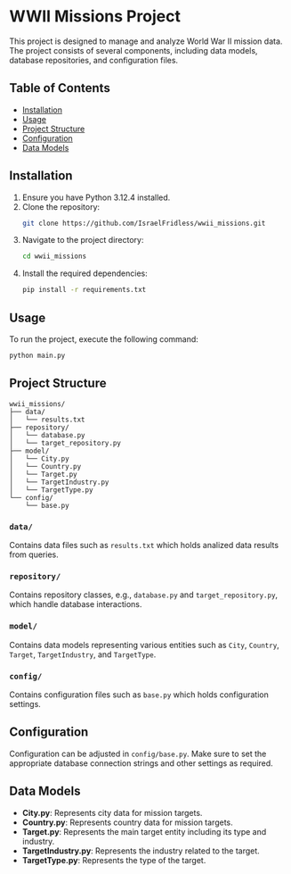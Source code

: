 # **WWII Missions Project**

This project is designed to manage and analyze World War II mission data. The project consists of several components, including data models, database repositories, and configuration files.

## Table of Contents
- [Installation](#installation)
- [Usage](#usage)
- [Project Structure](#project-structure)
- [Configuration](#configuration)
- [Data Models](#data-models)

## Installation

1. Ensure you have Python 3.12.4 installed.
2. Clone the repository:
    ```bash
    git clone https://github.com/IsraelFridless/wwii_missions.git
    ```
3. Navigate to the project directory:
    ```bash
    cd wwii_missions
    ```
4. Install the required dependencies:
    ```bash
    pip install -r requirements.txt
    ```

## Usage

To run the project, execute the following command:
```bash
python main.py
```

## Project Structure

```plaintext
wwii_missions/
├── data/
│   └── results.txt
├── repository/
│   └── database.py
│   └── target_repository.py
├── model/
│   └── City.py
│   └── Country.py
│   └── Target.py
│   └── TargetIndustry.py
│   └── TargetType.py
└── config/
    └── base.py
```

### `data/`
Contains data files such as `results.txt` which holds analized data results from queries.

### `repository/`
Contains repository classes, e.g., `database.py` and `target_repository.py`, which handle database interactions.

### `model/`
Contains data models representing various entities such as `City`, `Country`, `Target`, `TargetIndustry`, and `TargetType`.

### `config/`
Contains configuration files such as `base.py` which holds configuration settings.

## Configuration

Configuration can be adjusted in `config/base.py`. Make sure to set the appropriate database connection strings and other settings as required.

## Data Models

- **City.py**: Represents city data for mission targets.
- **Country.py**: Represents country data for mission targets.
- **Target.py**: Represents the main target entity including its type and industry.
- **TargetIndustry.py**: Represents the industry related to the target.
- **TargetType.py**: Represents the type of the target.